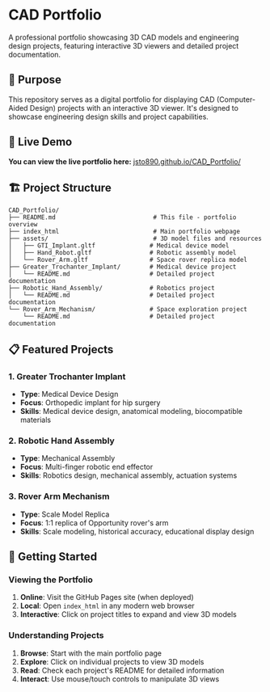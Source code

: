 # CAD Portfolio

A professional portfolio showcasing 3D CAD models and engineering design projects, featuring interactive 3D viewers and detailed project documentation.

## 🎯 Purpose

This repository serves as a digital portfolio for displaying CAD (Computer-Aided Design) projects with an interactive 3D viewer. It's designed to showcase engineering design skills and project capabilities.

## 🚀 Live Demo

**You can view the live portfolio here:** [jsto890.github.io/CAD_Portfolio/](https://jsto890.github.io/CAD_Portfolio/)

## 🏗️ Project Structure

```
CAD_Portfolio/
├── README.md                           # This file - portfolio overview
├── index_html                          # Main portfolio webpage
├── assets/                             # 3D model files and resources
│   ├── GTI_Implant.gltf               # Medical device model
│   ├── Hand_Robot.gltf                # Robotic assembly model
│   └── Rover_Arm.gltf                 # Space rover replica model
├── Greater_Trochanter_Implant/        # Medical device project
│   └── README.md                      # Detailed project documentation
├── Robotic_Hand_Assembly/             # Robotics project
│   └── README.md                      # Detailed project documentation
└── Rover_Arm_Mechanism/               # Space exploration project
    └── README.md                      # Detailed project documentation
```

## 📋 Featured Projects

### 1. **Greater Trochanter Implant**
- **Type**: Medical Device Design
- **Focus**: Orthopedic implant for hip surgery
- **Skills**: Medical device design, anatomical modeling, biocompatible materials

### 2. **Robotic Hand Assembly**
- **Type**: Mechanical Assembly
- **Focus**: Multi-finger robotic end effector
- **Skills**: Robotics design, mechanical assembly, actuation systems

### 3. **Rover Arm Mechanism**
- **Type**: Scale Model Replica
- **Focus**: 1:1 replica of Opportunity rover's arm
- **Skills**: Scale modeling, historical accuracy, educational display design

## 🚀 Getting Started

### Viewing the Portfolio
1. **Online**: Visit the GitHub Pages site (when deployed)
2. **Local**: Open `index_html` in any modern web browser
3. **Interactive**: Click on project titles to expand and view 3D models

### Understanding Projects
1. **Browse**: Start with the main portfolio page
2. **Explore**: Click on individual projects to view 3D models
3. **Read**: Check each project's README for detailed information
4. **Interact**: Use mouse/touch controls to manipulate 3D views